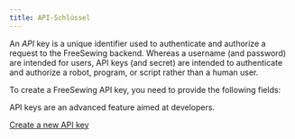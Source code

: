 ```yaml
---
title: API-Schlüssel
---
```


An _API_  key is a unique identifier used to authenticate and authorize a request to the FreeSewing backend. Whereas a username (and password) are intended for users, API keys (and secret) are intended to authenticate and authorize a robot, program, or script rather than a human user.

To create a FreeSewing API key, you need to provide the following fields:

<ReadMore />

<Note>

API keys are an advanced feature aimed at developers.

<a class="btn btn-secondary" href="/new/apikey/">Create a new API key</a>

</Note>



